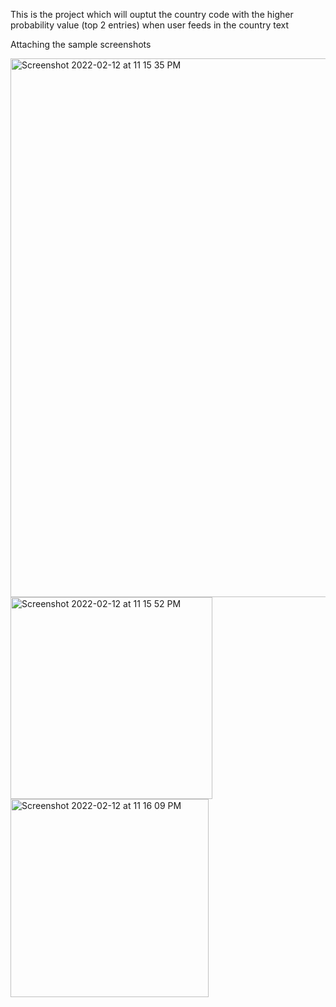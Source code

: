 This is the project which will ouptut the country code with the higher probability value (top 2 entries) when user feeds in the country text

Attaching the sample screenshots

<img width="862" alt="Screenshot 2022-02-12 at 11 15 35 PM" src="https://user-images.githubusercontent.com/26063120/153722213-8b85c006-8b7f-4d73-b59f-10ccbae84d26.png">
<img width="323" alt="Screenshot 2022-02-12 at 11 15 52 PM" src="https://user-images.githubusercontent.com/26063120/153722215-93d5b920-16f0-4806-9097-8756b8ce0109.png">
<img width="317" alt="Screenshot 2022-02-12 at 11 16 09 PM" src="https://user-images.githubusercontent.com/26063120/153722217-0b0aec1b-da38-4ba1-9962-7e048c936381.png">
